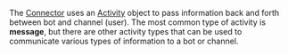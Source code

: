 The [Connector](~/dotnet/bot-builder-dotnet-concepts.md#connector) uses an <a href="https://docs.botframework.com/en-us/csharp/builder/sdkreference/dc/d2f/class_microsoft_1_1_bot_1_1_connector_1_1_activity.html" target="_blank">Activity</a> object to pass information back and forth between bot and channel (user). 
The most common type of activity is **message**, but there are other activity types that can be used to communicate various types of information to a bot or channel. 